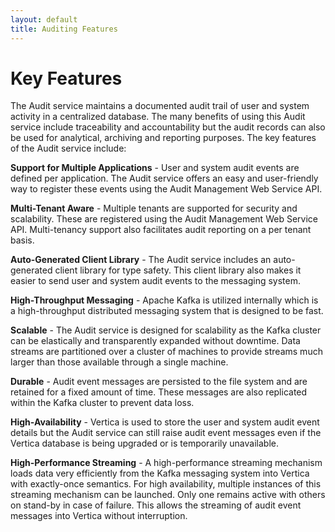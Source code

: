 ```yaml
---
layout: default
title: Auditing Features
---
```


# Key Features

The Audit service maintains a documented audit trail of user and system activity in a centralized database. The many benefits of using this Audit service include traceability and accountability but the audit records can also be used for analytical, archiving and reporting purposes. The key features of the Audit service include: 

**Support for Multiple Applications** - User and system audit events are defined per application. The Audit service offers an easy and user-friendly way to register these events using the Audit Management Web Service API.

**Multi-Tenant Aware** - Multiple tenants are supported for security and scalability. These are registered using the Audit Management Web Service API. Multi-tenancy support also facilitates audit reporting on a per tenant basis. 

**Auto-Generated Client Library** - The Audit service includes an auto-generated client library for type safety. This client library also makes it easier to send user and system audit events to the messaging system.

**High-Throughput Messaging** - Apache Kafka is utilized internally which is a high-throughput distributed messaging system that is designed to be fast.

**Scalable** - The Audit service is designed for scalability as the Kafka cluster can be elastically and transparently expanded without downtime. Data streams are partitioned over a cluster of machines to provide streams much larger than those available through a single machine.

**Durable** - Audit event messages are persisted to the file system and are retained for a fixed amount of time. These messages are also replicated within the Kafka cluster to prevent data loss. 

**High-Availability** - Vertica is used to store the user and system audit event details but the Audit service can still raise audit event messages even if the Vertica database is being upgraded or is temporarily unavailable.  

**High-Performance Streaming** - A high-performance streaming mechanism loads data very efficiently from the Kafka messaging system into Vertica with exactly-once semantics. For high availability, multiple instances of this streaming mechanism can be launched. Only one remains active with others on stand-by in case of failure. This allows the streaming of audit event messages into Vertica without interruption.

